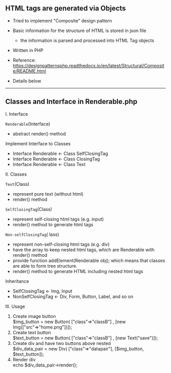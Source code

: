 
## HTML tags are generated via Objects

- Tried to implement "Composite" design pattern 

- Basic information for the structure of HTML is stored in json file
    - the information is parsed and processed into HTML Tag objects

- Written in PHP

- Reference: https://designpatternsphp.readthedocs.io/en/latest/Structural/Composite/README.html

- Details below
--------------------------------------------------------------------
Classes and Interface in Renderable.php
--------------------------------------------------------------------
I. Interface

 `Renderable`(Interface)
 - abstract render() method  

Implement Interface to Classes
- Interface Renderable <- Class SelfClosingTag  
- Interface Renderable <- Class ClosingTag  
- Interface Renderable <- Class Text  

  
II. Classes

`Text`(Class)
 - represent pure text (without html)
 - render() method
 
`SelfClosingTag`(Class)
 - represent self-closing html tags (e.g. input)
 - render() method to generate html tags
 
`Non-selfClosingTag`( lass)
 - represent non-self-closing html tags (e.g. div)
 - have the array to keep nested html tags, which are Renderable with render() method 
 - provide function addElement(Renderable obj);
   which means that classes are able to form tree structure.
 - render() method to generate HTML including nested html tags
 
Inheritance  
-  SelfClosingTag <- Img, Input  
-  NonSelfClosingTag <- Div, Form, Button, Label, and so on   

  
III. Usage  

 1. Create image button  
      $img_button = new Button( ["class"=>"classB"] , [new Img(["src"=>"home.png"])]);  
 2. Create text button  
      $text_button = new Button( ["class"=>"classB"] , [new Text("save")]);  
 3. Create div and have two buttons above nested  
      $div_data_pair = new Div( ["class"=>"datapair"], [$img_button, $text_button]);  
 4. Render div  
      echo $div_data_pair->render();  

